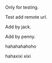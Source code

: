Only for testing.


Test add remote url.


Add by jack.

Add by penny.

hahahahahoho

hahaxixi xixi
